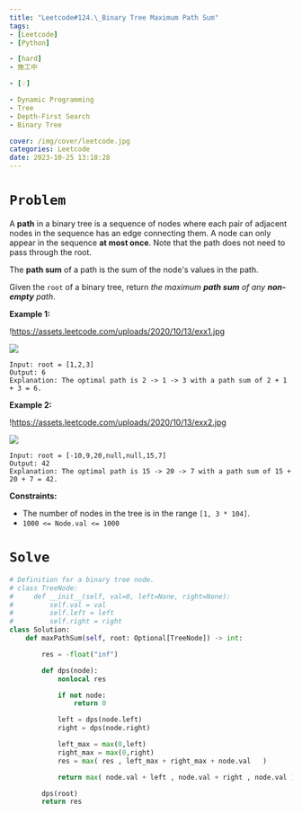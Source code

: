 ```yaml
---
title: "Leetcode#124.\_Binary Tree Maximum Path Sum"
tags:
- [Leetcode]
- [Python]

- [hard]
- 施工中

- [💡]

- Dynamic Programming
- Tree
- Depth-First Search
- Binary Tree

cover: /img/cover/leetcode.jpg
categories: Leetcode
date: 2023-10-25 13:18:28
---
```


# `Problem`

A **path** in a binary tree is a sequence of nodes where each pair of adjacent nodes in the sequence has an edge connecting them. A node can only appear in the sequence **at most once**. Note that the path does not need to pass through the root.

The **path sum** of a path is the sum of the node's values in the path.

Given the `root` of a binary tree, return *the maximum **path sum** of any **non-empty** path*.

**Example 1:**

!https://assets.leetcode.com/uploads/2020/10/13/exx1.jpg

![](https://assets.leetcode.com/uploads/2020/10/13/exx1.jpg)

```
Input: root = [1,2,3]
Output: 6
Explanation: The optimal path is 2 -> 1 -> 3 with a path sum of 2 + 1 + 3 = 6.

```

**Example 2:**

!https://assets.leetcode.com/uploads/2020/10/13/exx2.jpg

![](https://assets.leetcode.com/uploads/2020/10/13/exx2.jpg)

```
Input: root = [-10,9,20,null,null,15,7]
Output: 42
Explanation: The optimal path is 15 -> 20 -> 7 with a path sum of 15 + 20 + 7 = 42.

```

**Constraints:**

- The number of nodes in the tree is in the range `[1, 3 * 104]`.
- `1000 <= Node.val <= 1000`

# `Solve`

```python
# Definition for a binary tree node.
# class TreeNode:
#     def __init__(self, val=0, left=None, right=None):
#         self.val = val
#         self.left = left
#         self.right = right
class Solution:
    def maxPathSum(self, root: Optional[TreeNode]) -> int:

        res = -float("inf")

        def dps(node):
            nonlocal res

            if not node:
                return 0

            left = dps(node.left)
            right = dps(node.right)

            left_max = max(0,left)
            right_max = max(0,right)
            res = max( res , left_max + right_max + node.val   )

            return max( node.val + left , node.val + right , node.val )

        dps(root)
        return res
```
